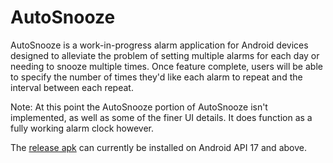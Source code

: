 # AutoSnooze

AutoSnooze is a work-in-progress alarm application for Android devices designed to alleviate the problem of setting multiple alarms for each day or needing to snooze multiple times. Once feature complete, users will be able to specify the number of times they'd like each alarm to repeat and the interval between each repeat.

Note: At this point the AutoSnooze portion of AutoSnooze isn't implemented, as well as some of the finer UI details. It does function as a fully working alarm clock however.

The [release apk](https://github.com/lb7/AutoSnooze/blob/master/app/app-release.apk) can currently be installed on Android API 17 and above.
